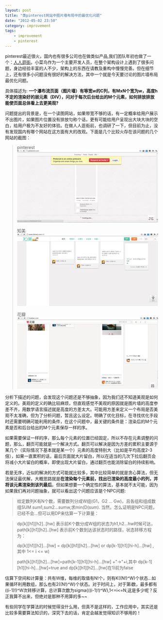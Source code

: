 ```yaml
---
layout: post
title: "类pinterest网站中图片墙布局中的最优化问题"
date: "2012-05-02 23:50"
category: improvement
tags:
    - improvement
    - pinterest
---
```

pinterest最近很火，国内也有很多公司也在做类似产品,我们团队年初也做了一个：[人人逛街](https://j.renren.com)。小菜鸟作为一个主要开发人员，在整个架构设计上遇到了很多问题，身边经验丰富的人不少，架构上的东西在请教及重构中慢慢完善。但在细节上，还有很多小问题没有很好的解决方法，其中一个就是今天要讨论的图片墙布局最优化问题。

具体描述为: **一个瀑布流页面（图片墙）有等宽w的C列，有MxN个宽为w，高度h不定的渲染好的层元素（DIV），问对于每次后台给出的M个元素，如何排放排放能使页面总体看上去更美观?**

问题提出的背景是，在一个读图网站，如果带宽不够的话，有一定概率给用户展示不出图片，如果图片位置没有排放匀称个话，更有可能给用户呈现出大块大块的空白，给用户极为不友好的体验。在做人人逛街前，也调研了一下，但目前为止，没有发现国内有哪个网站在这方面有大的改观。下面是几个比较火存在该问题的几个网站的截图：

> pinterest
>   ![pinterest](/images/ping.png)
>
> 知美
>   ![zhimei](/images/zhimei.png)
>
> 花瓣
>   ![huaban](/images/huaban.png)

分析下描述的问题，会发现这个问题还是不够抽象，因为我们还不知道美观是如何定义的。美观的定义的确比较麻烦，但直观感觉不美观的原因就是图片墙的高度参差不齐，用数学语言描述就是高度的方差太大。可能用方差来定义一个布局是否美观不太准确，但为了分析问题，暂且这么设定。明确了优化目标，在寻找优化手段时还需要明确可能利用的条件，在这个问题中，最关键的条件是：渲染后的M个元素是否和后台给出的M个元素保存一样的序。

如果需要保证一样的序，那么每个元素的位置已经固定，所以不存在元素调整的问题，那么，翻页可能就是一个解决方式。翻页可以解决是因为方差的累积主要源于某几个（实际情况下基本就是某一个）元素的高度特别大（比如是平均高度2-3倍），如果一直累积的话，最后页面就大片留白，所以在适当的几次下拉后翻页会将减小大片留白的概率，即使出现大片留白，通过翻页也能消除留白的持续影响。

若是无序，近似的解决的方式可能就比较多，其中比较简单的就是贪心算法，但无法保证最优解，大概思路就是**在渲染每个元素前，找出已渲染的高度最小的列，并将该元素渲染到该列最后**。但如果想要一个确定性的算法，基本就不太可能，因为如果我们再对问题抽象，就可以看出这个问题应该是个NPC问题:

> 给定数列K有N个数，需要数列分成W组(G1，G2 ... Gw)，且各组和组成数组SUM sum1,sum2...sumw,求min(D(sum).
> 当然，怎么证明是NPC问题，已经不会…但可以用DP来估算一下计算量：

> dp\[k]\[h1]\[h2]..\[hw] 表示前K个数分成W组的状态为h1,h2...hw时候可达，path\[k]\[h1]\[h2]..\[hw] 表示前K个数到达该状态时的路径，状态转移方程为：
>
>dp\[k]\[h1]\[h2]...\[hw] = dp\[k]\[h1]\[h2]...\[hw] or dp\[k-1]\[h1]\[hi-h]...\[hw] , 其中 1<= i <= w)
>
>path\[k]\[h1]\[h2]...\[hw]=path\[k-1]\[h1]\[hi-h]...\[hw] +"->"+i,其中 dp\[k-1]\[h1]\[hi-h]...\[hw]=true and dp\[k]\[h1]\[h2]...\[hw]在1)前为false


估算下空间和计算量：共有W维，每维的取值有N!个，则有K((N!)^W)个状态…如果循环利用数组，那么也有2((N!)^W)个状态。对于时间上，对于第i数，最多都有((i-1)!)^W次转移计算，总计算次数为sigma{((i-1)!)^W},1<=i<=N,这是多少呢？反正我算不出来，但绝对是那种不用算的多~~

有些同学在学算法的时候觉得没什么用，但真不是这样的，工作应用中，其实还是比较多需要算法知识的，深究下去的话，肯定会越发觉得知识不够用的！
